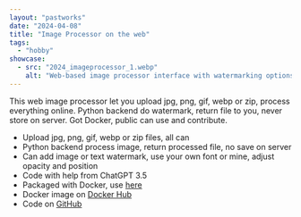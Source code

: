 ```yaml
---
layout: "pastworks"
date: "2024-04-08"
title: "Image Processor on the web"
tags:
  - "hobby"
showcase:
  - src: "2024_imageprocessor_1.webp"
    alt: "Web-based image processor interface with watermarking options, easy to use lah."
---
```

This web image processor let you upload jpg, png, gif, webp or zip, process everything online. Python backend do watermark, return file to you, never store on server. Got Docker, public can use and contribute.

- Upload jpg, png, gif, webp or zip files, all can
- Python backend process image, return processed file, no save on server
- Can add image or text watermark, use your own font or mine, adjust opacity and position
- Code with help from ChatGPT 3.5
- Packaged with Docker, use [here](https://img.vtsuki.net)
- Docker image on [Docker Hub](https://hub.docker.com/r/reverie89/image-processor)
- Code on [GitHub](https://github.com/reverie89/image-processor)
